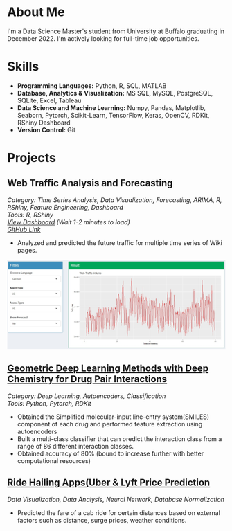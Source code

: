 # About Me
I'm a Data Science Master's student from University at Buffalo graduating in December 2022. I'm actively looking for full-time job opportunities.

# Skills
- **Programming Languages:** Python, R, SQL, MATLAB
- **Database, Analytics & Visualization:** MS SQL, MySQL, PostgreSQL, SQLite, Excel, Tableau
- **Data Science and Machine Learning:** Numpy, Pandas, Matplotlib, Seaborn, Pytorch, Scikit-Learn, TensorFlow, Keras, OpenCV, RDKit, RShiny Dashboard
- **Version Control:** Git

# Projects

## Web Traffic Analysis and Forecasting
*Category: Time Series Analysis, Data Visualization, Forecasting, ARIMA, R, RShiny, Feature Engineering, Dashboard*<br/>
*Tools: R, RShiny*<br/>
[*View Dashboard*](https://uoocum-avash-neupane.shinyapps.io/Web-Traffic-Analysis-and-Forcasting/) *(Wait 1-2 minutes to load)* <br/>
[*GitHub Link*](https://github.com/avashneu/Web-Traffic-Analysis-and-Forecasting---Time-Series)
-  Analyzed and predicted the future traffic for multiple time series of Wiki pages.

![Web_Traffic_Image](Web_Traffic.jpg)


## [Geometric Deep Learning Methods with Deep Chemistry for Drug Pair Interactions](https://github.com/avashneu/cse676project)
*Category: Deep Learning, Autoencoders, Classification*</br>
*Tools: Python, Pytorch, RDKit*

- Obtained the Simplified molecular-input line-entry system(SMILES) component of each drug and performed feature extraction using autoencoders
- Built a multi-class classifier that can predict the interaction class from a range of 86 different interaction classes. 
- Obtained accuracy of 80% (bound to increase further with better computational resources)

## [Ride Hailing Apps(Uber & Lyft Price Prediction](https://github.com/avashneu/Ride-Hailing-Apps-Price-Prediction)
*Data Visualization, Data Analysis, Neural Network, Database Normalization*
- Predicted the fare of a cab ride for certain distances based on external factors such as distance, surge prices, weather conditions.
